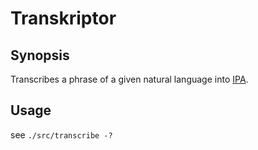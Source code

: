# Transkriptor

## Synopsis

Transcribes a phrase of a given natural language into [IPA](https://en.wikipedia.org/wiki/International_Phonetic_Alphabet).


## Usage

see `./src/transcribe -?`

